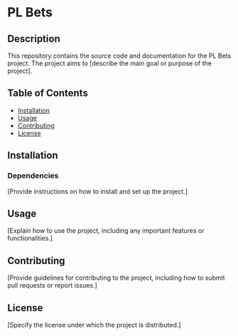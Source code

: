 # PL Bets

## Description

This repository contains the source code and documentation for the PL Bets project. The project aims to [describe the main goal or purpose of the project].

## Table of Contents

- [Installation](#installation)
- [Usage](#usage)
- [Contributing](#contributing)
- [License](#license)

## Installation

### Dependencies

[Provide instructions on how to install and set up the project.]

## Usage

[Explain how to use the project, including any important features or functionalities.]

## Contributing

[Provide guidelines for contributing to the project, including how to submit pull requests or report issues.]

## License

[Specify the license under which the project is distributed.]
